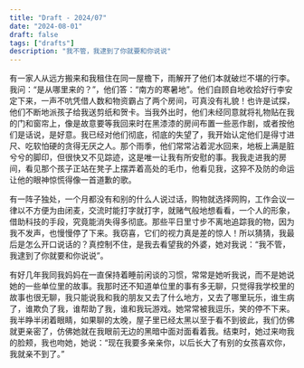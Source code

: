 ```yaml
---
title: "Draft - 2024/07"
date: "2024-08-01"
draft: false
tags: ["drafts"]
description: "我不管，我逮到了你就要和你说说"
---
```


有一家人从远方搬来和我租住在同一屋檐下，雨解开了他们本就破烂不堪的行李。我问：“是从哪里来的？”，他们答：“南方的寒暑地”。他们自顾自地收拾好行李安定下来，一声不吭凭借人数和物资霸占了两个房间，可真没有礼貌！也许是试探，他们不断地派孩子给我送剪纸和贺卡。当我外出时，他们未经同意就将礼物贴在我的门和窗帘上，像是故意要等我回来时在黑漆漆的房间布置一些恶作剧，或者按他们是话说，是好意。我已经对他们彻底，彻底的失望了，我开始认定他们是得寸进尺、吃软怕硬的贪得无厌之人。那个雨季，他们常常沾着泥水回来，地板上满是脏兮兮的脚印，但很快又不见踪迹，这是唯一让我有所安慰的事。我我走进我的房间，看见那个孩子正站在凳子上摆弄着高处的毛巾，他看见我，这猝不及防的命运让他的眼神惊慌得像一首道歉的歌。

有一阵子独处，一个月都没有和别的什么人说过话，购物就选择网购，工作会议一律以不方便为由闭麦，交流时能打字就打字，就赌气般地想看看，一个人的形象，借助科技的手段，究竟能消失得多彻底。那些平日里寸步不离地追踪我的物，因为我不发声，也慢慢停了下来。我窃喜，它们的视力真是差的惊人！所以猜猜，我最后是怎么开口说话的？真控制不住，是我去看望我的外婆，她对我说：“我不管，我逮到了你就要和你说说”。

有好几年我同我妈妈在一直保持着睡前闲谈的习惯，常常是她听我说，而不是她说她的一些单位里的故事。我那时还不知道单位里的事有多无聊，只觉得我学校里的故事也很无聊，我只能说我和我的朋友又去了什么地方，又去了哪里玩乐，谁生病了，谁欺负了我，谁帮助了我，谁和我玩游戏。她常常被我逗乐，笑的停不下来。我半睁半闭着眼睛，如果聊的太晚，屋子里已经太黑以至于看不到彼此，我们仿佛就更亲密了，仿佛她就在我眼前无边的黑暗中面对面看着我。结束时，她过来吻我的脸颊，我也吻她，她说：“现在我要多亲亲你，以后长大了有别的女孩喜欢你，我就亲不到了。”
